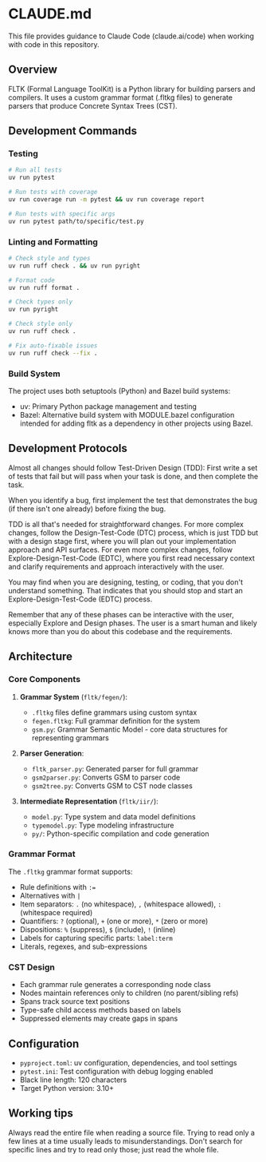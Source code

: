 # CLAUDE.md

This file provides guidance to Claude Code (claude.ai/code) when working with code in this repository.

## Overview

FLTK (Formal Language ToolKit) is a Python library for building parsers and compilers. It uses a custom grammar format (.fltkg files) to generate parsers that produce Concrete Syntax Trees (CST).

## Development Commands

### Testing
```bash
# Run all tests
uv run pytest

# Run tests with coverage
uv run coverage run -m pytest && uv run coverage report

# Run tests with specific args
uv run pytest path/to/specific/test.py
```

### Linting and Formatting
```bash
# Check style and types
uv run ruff check . && uv run pyright

# Format code
uv run ruff format .

# Check types only
uv run pyright

# Check style only
uv run ruff check .

# Fix auto-fixable issues
uv run ruff check --fix .
```

### Build System
The project uses both setuptools (Python) and Bazel build systems:
- uv: Primary Python package management and testing
- Bazel: Alternative build system with MODULE.bazel configuration intended for adding fltk as a dependency in other projects using Bazel.

## Development Protocols

Almost all changes should follow Test-Driven Design (TDD): First write a set of tests that fail but will pass when your task is done, and then complete the task.

When you identify a bug, first implement the test that demonstrates the bug (if there isn't one already) before fixing the bug.

TDD is all that's needed for straightforward changes.
For more complex changes, follow the Design-Test-Code (DTC) process, which is just TDD but with a design stage first, where you will plan out your implementation approach and API surfaces.
For even more complex changes, follow Explore-Design-Test-Code (EDTC), where you first read necessary context and clarify requirements and approach interactively with the user.

You may find when you are designing, testing, or coding, that you don't understand something.
That indicates that you should stop and start an Explore-Design-Test-Code (EDTC) process.

Remember that any of these phases can be interactive with the user, especially Explore and Design phases.
The user is a smart human and likely knows more than you do about this codebase and the requirements.

## Architecture

### Core Components

1. **Grammar System** (`fltk/fegen/`):
   - `.fltkg` files define grammars using custom syntax
   - `fegen.fltkg`: Full grammar definition for the system
   - `gsm.py`: Grammar Semantic Model - core data structures for representing grammars

2. **Parser Generation**:
   - `fltk_parser.py`: Generated parser for full grammar
   - `gsm2parser.py`: Converts GSM to parser code
   - `gsm2tree.py`: Converts GSM to CST node classes

3. **Intermediate Representation** (`fltk/iir/`):
   - `model.py`: Type system and data model definitions
   - `typemodel.py`: Type modeling infrastructure
   - `py/`: Python-specific compilation and code generation

### Grammar Format

The `.fltkg` grammar format supports:
- Rule definitions with `:=`
- Alternatives with `|`
- Item separators: `.` (no whitespace), `,` (whitespace allowed), `:` (whitespace required)
- Quantifiers: `?` (optional), `+` (one or more), `*` (zero or more)
- Dispositions: `%` (suppress), `$` (include), `!` (inline)
- Labels for capturing specific parts: `label:term`
- Literals, regexes, and sub-expressions

### CST Design

- Each grammar rule generates a corresponding node class
- Nodes maintain references only to children (no parent/sibling refs)
- Spans track source text positions
- Type-safe child access methods based on labels
- Suppressed elements may create gaps in spans

## Configuration

- `pyproject.toml`: uv configuration, dependencies, and tool settings
- `pytest.ini`: Test configuration with debug logging enabled
- Black line length: 120 characters
- Target Python version: 3.10+

## Working tips

Always read the entire file when reading a source file.
Trying to read only a few lines at a time usually leads to misunderstandings.
Don't search for specific lines and try to read only those; just read the whole file.
